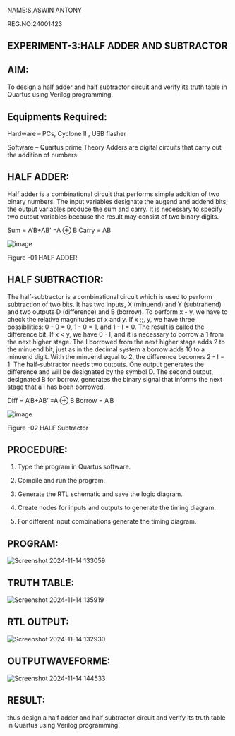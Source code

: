 NAME:S.ASWIN ANTONY

REG.NO:24001423

## EXPERIMENT-3:HALF ADDER AND SUBTRACTOR


## AIM:

To design a half adder and half subtractor circuit and verify its truth table in Quartus using Verilog programming.

## Equipments Required:

Hardware – PCs, Cyclone II , USB flasher 

Software – Quartus prime Theory Adders are digital circuits that carry out the addition of numbers.

## HALF ADDER:

Half adder is a combinational circuit that performs simple addition of two binary numbers. The input variables designate the augend and addend bits; the output variables produce the sum and carry. It is necessary to specify two output variables because the result may consist of two binary digits.

Sum = A’B+AB’ =A ⊕ B Carry = AB

![image](https://github.com/naavaneetha/HALF_ADDER_SUBTRACTOR/assets/154305477/bd4a0b2c-cdbc-4184-ab08-81578f121e1f)

Figure -01 HALF ADDER

## HALF SUBTRACTIOR:

The half-subtractor is a combinational circuit which is used to perform subtraction of two bits. It has two inputs, X (minuend) and Y (subtrahend) and two outputs D (difference) and B (borrow). To perform x - y, we have to check the relative magnitudes of x and y. If x ;;, y, we have three possibilities: 0 - 0 = 0, 1 - 0 = 1, and 1 - I = 0. The result is called the difference bit. If x < y, we have 0 - I, and it is necessary to borrow a 1 from the next higher stage. The I borrowed from the next higher stage adds 2 to the minuend bit, just as in the decimal system a borrow adds 10 to a minuend digit. With the minuend equal to 2, the difference becomes 2 - I = 1. The half-subtractor needs two outputs. One output generates the difference and will be designated by the symbol D. The second output, designated B for borrow, generates the binary signal that informs the next stage that a I has been borrowed. 

Diff = A’B+AB’ =A ⊕ B
Borrow = A’B

 ![image](https://github.com/naavaneetha/HALF_ADDER_SUBTRACTOR/assets/154305477/d76b099c-513f-4e7c-843a-e2fd028a531a)

Figure -02 HALF Subtractor


## PROCEDURE:

1.	Type the program in Quartus software.

2.	Compile and run the program.

3.	Generate the RTL schematic and save the logic diagram.

4.	Create nodes for inputs and outputs to generate the timing diagram.

5.	For different input combinations generate the timing diagram.


## PROGRAM:

![Screenshot 2024-11-14 133059](https://github.com/user-attachments/assets/14776f91-be1f-4b0d-8439-1c69c3db9a7e)

## TRUTH TABLE:

![Screenshot 2024-11-14 135919](https://github.com/user-attachments/assets/b7032f70-d7c6-4a2f-8892-fc3eecf80fe2)

## RTL OUTPUT:

![Screenshot 2024-11-14 132930](https://github.com/user-attachments/assets/344237f3-5bc6-4f6a-80c2-dd10c5861c01)

## OUTPUTWAVEFORME:


![Screenshot 2024-11-14 144533](https://github.com/user-attachments/assets/902cb0bc-4dad-41ce-862e-3cb0eab9ede6)

## RESULT:

thus design a half adder and half subtractor circuit and verify its truth table in Quartus using Verilog programming.

